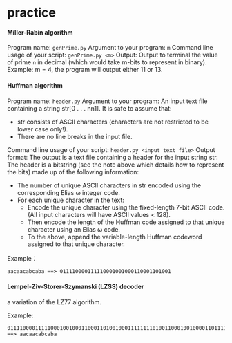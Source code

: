 # practice

#### Miller-Rabin algorithm
Program name: `genPrime.py`
Argument to your program: `m`
Command line usage of your script: `genPrime.py <m>`
Output: Output to terminal the value of prime `n` in decimal (which would take m-bits to represent in binary).
Example: m = 4, the program will output either 11 or 13.

#### Huffman algorithm
Program name: `header.py`
Argument to your program: An input text file containing a string str[0 . . . nn1]. It is safe to assume that:
- str consists of ASCII characters (characters are not restricted to be lower case
only!).
- There are no line breaks in the input file.

Command line usage of your script: `header.py <input text file>`
Output format: The output is a text file containing a header for the input string str. The header is a bitstring (see the note above which details how to represent the bits) made up of the following information:
 - The number of unique ASCII characters in str encoded using the corresponding
Elias ω integer code.
 - For each unique character in the text:
   - Encode the unique character using the fixed-length 7-bit ASCII code. (All
input characters will have ASCII values < 128).
   - Then encode the length of the Huffman code assigned to that unique character using an Elias ω code.
   - To the above, append the variable-length Huffman codeword assigned to that unique character.

Example：
```
aacaacabcaba ==> 011110000111110001001000110001101001
```
#### Lempel-Ziv-Storer-Szymanski (LZSS) decoder
a variation of the LZ77 algorithm.

Example: 
```
01111000011111000100100011000110100100011111111010011000100100001101111 ==> aacaacabcaba
```

